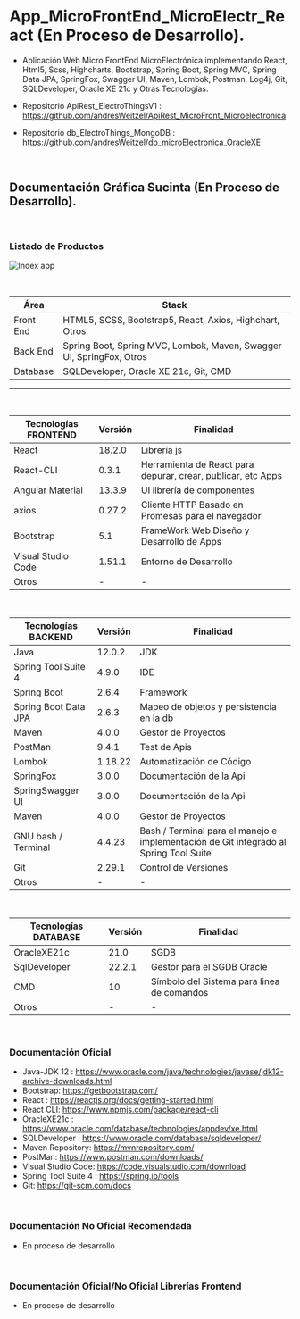 # App_MicroFrontEnd_MicroElectr_React (En Proceso de Desarrollo).

* Aplicación Web Micro FrontEnd MicroElectrónica implementando React, Html5, Scss, Highcharts, Bootstrap, Spring Boot, Spring MVC, Spring Data JPA, SpringFox, Swagger UI, Maven, Lombok, Postman, Log4j, Git, SQLDeveloper, Oracle XE 21c y Otras Tecnologías.


* Repositorio ApiRest_ElectroThingsV1 : https://github.com/andresWeitzel/ApiRest_MicroFront_Microelectronica
* Repositorio db_ElectroThings_MongoDB : https://github.com/andresWeitzel/db_microElectronica_OracleXE


</br>

## Documentación Gráfica Sucinta (En Proceso de Desarrollo).

</br>

### Listado de Productos
![Index app]()


</br>

| Área | Stack |
| ------------- | ------------- |
| Front End | HTML5, SCSS, Bootstrap5, React, Axios, Highchart, Otros | 
| Back End | Spring Boot, Spring MVC, Lombok, Maven, Swagger UI, SpringFox, Otros |
| Database | SQLDeveloper, Oracle XE 21c, Git, CMD | 

<hr>

</br>

| Tecnologías FRONTEND | Versión | Finalidad
| ------------- | ------------- | ------------- |
| React |   18.2.0 | Librería js  | 
| React-CLI | 0.3.1 | Herramienta de React para depurar, crear, publicar, etc Apps |
| Angular Material | 13.3.9 | UI librería de componentes | 
| axios | 0.27.2 |  Cliente HTTP Basado en Promesas para el navegador |
| Bootstrap | 5.1  | FrameWork Web Diseño y Desarrollo de Apps |
| Visual Studio Code | 1.51.1  | Entorno de Desarrollo |
| Otros | - | - |


</br>



| Tecnologías BACKEND | Versión | Finalidad
| ------------- | ------------- | ------------- |
| Java |   12.0.2 | JDK |
| Spring Tool Suite 4 | 4.9.0  | IDE |
| Spring Boot |   2.6.4  | Framework |
| Spring Boot Data JPA  | 2.6.3 | Mapeo de objetos y persistencia en la db |
| Maven |  4.0.0 | Gestor de Proyectos |
| PostMan | 9.4.1 | Test de Apis |
| Lombok | 1.18.22 | Automatización de Código | 
| SpringFox | 3.0.0 | Documentación de la Api | 
| SpringSwagger UI | 3.0.0 | Documentación de la Api | 
| Maven |  4.0.0 | Gestor de Proyectos |
| GNU bash / Terminal | 4.4.23  | Bash / Terminal para el manejo e implementación de Git integrado al Spring Tool Suite |
| Git | 2.29.1  | Control de Versiones |
| Otros | - | - |



</br>

| Tecnologías DATABASE | Versión | Finalidad
| ------------- | ------------- | ------------- |
| OracleXE21c | 21.0 | SGDB |
| SqlDeveloper	|  22.2.1 |	Gestor para el SGDB Oracle |
| CMD | 10 | Símbolo del Sistema para linea de comandos | 
| Otros | - | - |


</br>

### Documentación Oficial

* Java-JDK 12 :       https://www.oracle.com/java/technologies/javase/jdk12-archive-downloads.html
* Bootstrap:         https://getbootstrap.com/
* React : https://reactjs.org/docs/getting-started.html
* React CLI:      https://www.npmjs.com/package/react-cli
* OracleXE21c :      https://www.oracle.com/database/technologies/appdev/xe.html
* SQLDeveloper : https://www.oracle.com/database/sqldeveloper/
* Maven Repository: https://mvnrepository.com/ 
* PostMan:        https://www.postman.com/downloads/ 
* Visual Studio Code:         https://code.visualstudio.com/download
* Spring Tool Suite 4 : https://spring.io/tools 
* Git:         https://git-scm.com/docs




</br>

### Documentación No Oficial Recomendada
* En proceso de desarrollo


</br>

### Documentación Oficial/No Oficial Librerías Frontend
* En proceso de desarrollo
